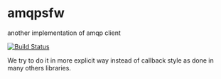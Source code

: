 # amqpsfw
another implementation of amqp client

[![Build Status](https://travis-ci.org/akayunov/amqpsfw.svg?branch=master)](https://travis-ci.org/akayunov/amqpsfw)

We try to do it in more explicit way instead of callback style as done in many others libraries.
